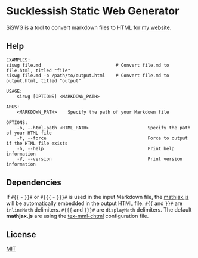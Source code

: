 # Sucklessish Static Web Generator

SiSWG is a tool to convert markdown files to HTML for [my website](https://3top1a.github.io/).

## Help

```
EXAMPLES:
siswg file.md                            # Convert file.md to file.html, titled "file"
siswg file.md -o /path/to/output.html    # Convert file.md to output.html, titled "output"

USAGE:
    siswg [OPTIONS] <MARKDOWN_PATH>

ARGS:
    <MARKDOWN_PATH>    Specify the path of your Markdown file

OPTIONS:
    -o, --html-path <HTML_PATH>                      Specify the path of your HTML file
    -f, --force                                      Force to output if the HTML file exists
    -h, --help                                       Print help information
    -V, --version                                    Print version information
```

## Dependencies

If `#{{` - `}}#` or `#{{{` - `}}}#` is used in the input Markdown file, the [mathjax.js](https://www.mathjax.org/) will be automatically embedded in the output HTML file. `#{{` and `}}#` are `inlineMath` delimiters. `#{{{` and `}}}#` are `displayMath` delimiters. The default **mathjax.js** are using the [tex-mml-chtml](http://docs.mathjax.org/en/latest/web/components/combined.html#tex-mml-chtml) configuration file.

## License

[MIT](LICENSE)
